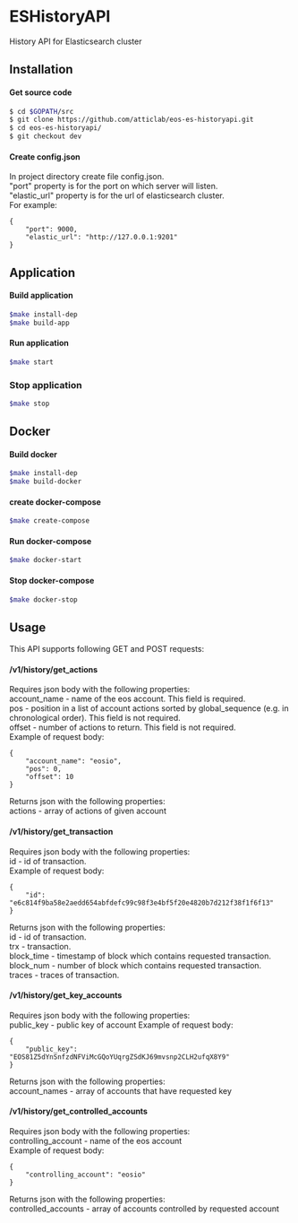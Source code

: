 # ESHistoryAPI
History API for Elasticsearch cluster

## Installation
#### Get source code
```sh
$ cd $GOPATH/src
$ git clone https://github.com/atticlab/eos-es-historyapi.git
$ cd eos-es-historyapi/
$ git checkout dev
```
#### 
#### Create config.json
In project directory create file config.json.  
"port" property is for the port on which server will listen.  
"elastic_url" property is for the url of elasticsearch cluster.  
For example:

    {
        "port": 9000,
        "elastic_url": "http://127.0.0.1:9201"
    }

## Application
#### Build application
```sh
$make install-dep
$make build-app
```
#### Run application
```sh
$make start
```
### Stop application
```sh
$make stop
```
## Docker
#### Build docker
```sh
$make install-dep
$make build-docker
```
#### create docker-compose
```sh
$make create-compose
```
#### Run docker-compose
```sh
$make docker-start
```
#### Stop docker-compose
```sh
$make docker-stop
```
#### 
## Usage
This API supports following GET and POST requests:  

#### /v1/history/get_actions
Requires json body with the following properties:  
account_name - name of the eos account. This field is required.  
pos - position in a list of account actions sorted by global_sequence (e.g. in chronological order). This field is not required.  
offset - number of actions to return. This field is not required.  
Example of request body:

    {
        "account_name": "eosio",
        "pos": 0,
        "offset": 10
    }
  
Returns json with the following properties:  
actions - array of actions of given account  
#### /v1/history/get_transaction
Requires json body with the following properties:  
id - id of transaction.  
Example of request body:

    {
        "id": "e6c814f9ba58e2aedd654abfdefc99c98f3e4bf5f20e4820b7d212f38f1f6f13"
    }
  
Returns json with the following properties:  
id - id of transaction.  
trx - transaction.  
block_time - timestamp of block which contains requested transaction.  
block_num - number of block which contains requested transaction.  
traces - traces of transaction.  
#### /v1/history/get_key_accounts
Requires json body with the following properties:  
public_key - public key of account
Example of request body:

    {
        "public_key": "EOS81Z5dYnSnfzdNFViMcGQoYUqrgZSdKJ69mvsnp2CLH2ufqX8Y9"
    }
  
Returns json with the following properties:  
account_names - array of accounts that have requested key  
#### /v1/history/get_controlled_accounts
Requires json body with the following properties:  
controlling_account - name of the eos account  
Example of request body:

    {
        "controlling_account": "eosio"
    }
  
Returns json with the following properties:  
controlled_accounts - array of accounts controlled by requested account  

